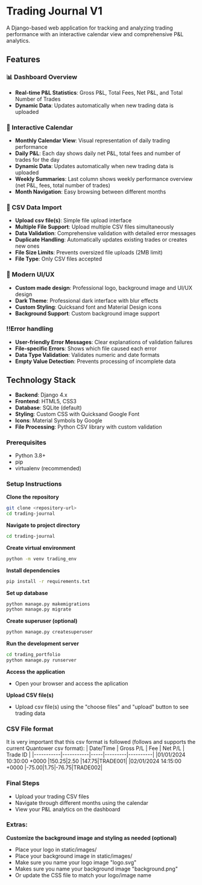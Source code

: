 # Trading Journal V1

A Django-based web application for tracking and analyzing trading performance with an interactive calendar view and comprehensive P&L analytics.

## Features
### 📊 Dashboard Overview
- **Real-time P&L Statistics**: Gross P&L, Total Fees, Net P&L, and Total Number of Trades
- **Dynamic Data**: Updates automatically when new trading data is uploaded

### 📅 Interactive Calendar
- **Monthly Calendar View**: Visual representation of daily trading performance
- **Daily P&L**: Each day shows daily net P&L, total fees and number of trades for the day 
- **Dynamic Data**: Updates automatically when new trading data is uploaded
- **Weekly Summaries**: Last column shows weekly performance overview (net P&L, fees, total number of trades)
- **Month Navigation**: Easy browsing between different months

### 📁 CSV Data Import
- **Upload csv file(s)**: Simple file upload interface
- **Multiple File Support**: Upload multiple CSV files simultaneously
- **Data Validation**: Comprehensive validation with detailed error messages
- **Duplicate Handling**: Automatically updates existing trades or creates new ones
- **File Size Limits**: Prevents oversized file uploads (2MB limit)
- **File Type**: Only CSV files accepted

### 🎨 Modern UI/UX
- **Custom made design**: Professional logo, background image and UI/UX design
- **Dark Theme**: Professional dark interface with blur effects
- **Custom Styling**: Quicksand font and Material Design icons
- **Background Support**: Custom background image support

### ‼️Error handling
- **User-friendly Error Messages**: Clear explanations of validation failures
- **File-specific Errors**: Shows which file caused each error
- **Data Type Validation**: Validates numeric and date formats
- **Empty Value Detection**: Prevents processing of incomplete data

## Technology Stack
- **Backend**: Django 4.x
- **Frontend**: HTML5, CSS3
- **Database**: SQLite (default)
- **Styling**: Custom CSS with Quicksand Google Font
- **Icons**: Material Symbols by Google
- **File Processing**: Python CSV library with custom validation

### Prerequisites
- Python 3.8+
- pip
- virtualenv (recommended)

### Setup Instructions
**Clone the repository**
   ```bash
   git clone <repository-url>
   cd trading-journal
```
**Navigate to project directory**
   ```bash
   cd trading-journal
```
**Create virtual environment**
   ```bash
   python -m venv trading_env
```
**Install dependencies**
   ```bash
   pip install -r requirements.txt
```
**Set up database**
   ```bash
   python manage.py makemigrations
   python manage.py migrate
```
**Create superuser (optional)**
   ```bash
   python manage.py createsuperuser
```
**Run the development server**
   ```bash
  cd trading_portfolio
  python manage.py runserver
```
**Access the application**
- Open your browser and access the aplication

**Upload CSV file(s)**
- Upload csv file(s) using the "choose files" and "upload" button to see trading data

### CSV File format
It is very important that this csv format is followed (follows and supports the current Quantower csv format):
  | Date/Time | Gross P/L | Fee | Net P/L | Trade ID |
  |-----------|-----------|-----|---------|----------|
  |01/01/2024 10:30:00 +0000 |150.25|2.50 |147.75|TRADE001|
  |02/01/2024 14:15:00 +0000 |-75.00|1.75|-76.75|TRADE002| 

### Final Steps
- Upload your trading CSV files
- Navigate through different months using the calendar
- View your P&L analytics on the dashboard

### Extras:
**Customize the background image and styling as needed (optional)**
- Place your logo in static/images/
- Place your background image in static/images/
- Make sure you name your logo image "logo.svg"
- Makes sure you name your background image "background.png"
- Or update the CSS file to match your logo/image name

